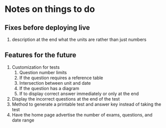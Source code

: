 # Notes on things to do

## Fixes before deploying live
1. description at the end what the units are rather than just numbers

## Features for the future
1. Customization for tests
   1. Question number limits
   2. If the question requires a reference table
   3. Intersection between unit and date
   4. If the question has a diagram
   5. If to display correct answer immediately or only at the end
2. Display the incorrect questions at the end of the test
3. Method to generate a printable test and answer key instead of taking the test
4. Have the home page advertise the number of exams, questions, and date range